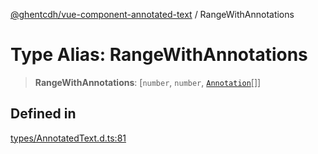 [@ghentcdh/vue-component-annotated-text](../globals.md) / RangeWithAnnotations

# Type Alias: RangeWithAnnotations

> **RangeWithAnnotations**: [`number`, `number`, [`Annotation`](../interfaces/Annotation.md)[]]

## Defined in

[types/AnnotatedText.d.ts:81](https://github.com/GhentCDH/vue_component_annotated_text/blob/c33c7c7591dc479e1a58c4c5d7095b115973c87c/src/types/AnnotatedText.d.ts#L81)
